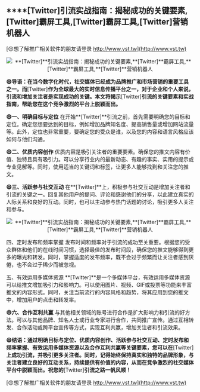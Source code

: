 ## ****[Twitter]**引流实战指南：揭秘成功的关键要素,**[Twitter]**霸屏工具,**[Twitter]**霸屏工具,**[Twitter]**营销机器人**

[😍想了解推广相关软件的朋友请登录 http://www.vst.tw](http://www.vst.tw)

 <center><img src="https://vst.tw/MP4/tuiguang/png/4.png" alt="**[Twitter]**引流实战指南：揭秘成功的关键要素,**[Twitter]**霸屏工具,**[Twitter]**霸屏工具,**[Twitter]**营销机器人"></center>

**😄导语：在当今数字化时代，社交媒体已经成为品牌推广和市场营销的重要工具之一。而**[Twitter]**作为全球最大的实时信息传播平台之一，对于企业和个人来说，引流和增加关注者是实现成功的关键。本文将揭示**[Twitter]**引流的关键要素和实战指南，帮助您在这个竞争激烈的平台上脱颖而出。**

**😄一、明确目标与定位**
在开始**[Twitter]**引流之前，首先需要明确您的目标和定位。确定您想要达到的目标，例如增加品牌知名度、提高销售量或增加网站流量等。此外，定位也非常重要，要确定您的受众是谁，以及您的内容和语言风格应该如何与他们沟通。

**😄二、优质内容创作**
优质内容是吸引关注者的重要要素。确保您的推文内容有价值、独特且具有吸引力。可以分享行业内的最新动态、有趣的事实、实用的提示或专业见解等。同时，使用适当的关键词和标签，让更多人能够找到和关注您的推文。

**😄三、活跃参与社交互动**
在**[Twitter]**上，积极参与社交互动是增加关注者和引流的关键之一。回复其他用户的提问、评论和感谢他们的分享，以此建立真实的人际关系和良好的互动。同时，也可以主动参与热门话题的讨论，吸引更多人关注和参与。

 <center><img src="https://vst.tw/MP4/tuiguang/png/8.png" alt="**[Twitter]**引流实战指南：揭秘成功的关键要素,**[Twitter]**霸屏工具,**[Twitter]**霸屏工具,**[Twitter]**营销机器人"></center>

四、定时发布和频率掌握
发布时间和频率对于引流的成功至关重要。根据您的受众群体和他们的在线时间习惯，选择最佳的发布时间段，确保您的推文能够得到更多的曝光和转发。同时，掌握适度的发布频率，既不会过于频繁而让关注者感到厌倦，也不会过于稀少而被忽视。

五、有效运用多媒体资源
**[Twitter]**是一个多媒体平台，有效运用多媒体资源可以给推文增加吸引力和影响力。可以使用图片、视频、GIF或投票等功能来丰富推文的内容形式。同时，关注当前流行的内容风格和趋势，将其应用到您的推文中，增加用户的点击和转发率。

**😄六、合作互利共赢**
与其他相关领域的账号进行合作是扩大影响力和引流的好方法。可以与其他品牌、知名人士或行业专家进行合作，共同推广宣传。通过互相转发、合作活动或跨平台宣传等方式，实现互利共赢，增加关注者和引流效果。

**😄结语：通过明确目标与定位、优质内容创作、活跃参与社交互动、定时发布和频率掌握、有效运用多媒体资源以及合作互利共赢等关键要素，您可以在**[Twitter]**上成功引流，并吸引更多关注者。同时，记得始终保持真实和独特的品牌形象，与关注者建立良好的互动关系，持续提供有价值的内容，从而在竞争激烈的社交媒体平台中脱颖而出。祝您的**[Twitter]**引流之路一帆风顺！**

[😍想了解推广相关软件的朋友请登录 http://www.vst.tw](http://www.vst.tw)



